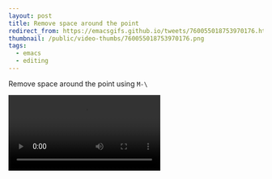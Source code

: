 ```yaml
---
layout: post
title: Remove space around the point
redirect_from: https://emacsgifs.github.io/tweets/760055018753970176.html
thumbnail: /public/video-thumbs/760055018753970176.png
tags:
  - emacs
  - editing
---
```


Remove space around the point using `M-\`

<video controls autoplay loop>
  <source src="/public/videos/760055018753970176.mp4" type="video/mp4">
    Sorry your browser does not support the video tag, maybe time to upgrade?
</video>
